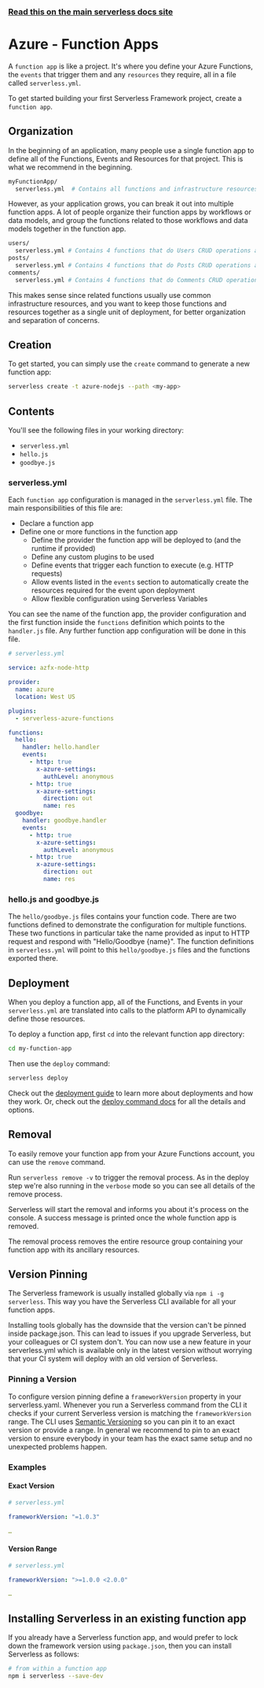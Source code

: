 <!--
title: Serverless Framework - Azure Functions Guide - Function Apps
menuText: Function Apps
menuOrder: 4
description: How to manage and configure serverless function apps, which contain your Azure Functions, their events and resources.
layout: Doc
-->

<!-- DOCS-SITE-LINK:START automatically generated  -->

### [Read this on the main serverless docs site](https://www.serverless.com/framework/docs/providers/azure/guide/services)

<!-- DOCS-SITE-LINK:END -->

# Azure - Function Apps

A `function app` is like a project. It's where you define your Azure Functions, the `events` that trigger them and any `resources` they require, all in a file called `serverless.yml`.

To get started building your first Serverless Framework project, create a `function app`.

## Organization

In the beginning of an application, many people use a single function app to define all of the Functions, Events and Resources for that project. This is what we recommend in the beginning.

```bash
myFunctionApp/
  serverless.yml  # Contains all functions and infrastructure resources
```

However, as your application grows, you can break it out into multiple function apps. A lot of people organize their function apps by workflows or data models, and group the functions related to those workflows and data models together in the function app.

```bash
users/
  serverless.yml # Contains 4 functions that do Users CRUD operations and the Users database
posts/
  serverless.yml # Contains 4 functions that do Posts CRUD operations and the Posts database
comments/
  serverless.yml # Contains 4 functions that do Comments CRUD operations and the Comments database
```

This makes sense since related functions usually use common infrastructure resources, and you want to keep those functions and resources together as a single unit of deployment, for better organization and separation of concerns.

## Creation

To get started, you can simply use the `create` command to generate a new function app:

```bash
serverless create -t azure-nodejs --path <my-app>
```

## Contents

You'll see the following files in your working directory:

- `serverless.yml`
- `hello.js`
- `goodbye.js`

### serverless.yml

Each `function app` configuration is managed in the `serverless.yml` file. The main responsibilities of this file are:

- Declare a function app
- Define one or more functions in the function app
  - Define the provider the function app will be deployed to (and the runtime if provided)
  - Define any custom plugins to be used
  - Define events that trigger each function to execute (e.g. HTTP requests)
  - Allow events listed in the `events` section to automatically create the resources required for the event upon deployment
  - Allow flexible configuration using Serverless Variables

You can see the name of the function app, the provider configuration and the first function inside the `functions` definition which points to the `handler.js` file. Any further function app configuration will be done in this file.

```yml
# serverless.yml

service: azfx-node-http

provider:
  name: azure
  location: West US

plugins:
  - serverless-azure-functions

functions:
  hello:
    handler: hello.handler
    events:
      - http: true
        x-azure-settings:
          authLevel: anonymous
      - http: true
        x-azure-settings:
          direction: out
          name: res
  goodbye:
    handler: goodbye.handler
    events:
      - http: true
        x-azure-settings:
          authLevel: anonymous
      - http: true
        x-azure-settings:
          direction: out
          name: res
```

### hello.js and goodbye.js

The `hello/goodbye.js` files contains your function code. There are two functions defined to demonstrate the configuration for multiple functions. These two functions in particular take the name provided as input to HTTP request and respond with "Hello/Goodbye {name}". The function definitions in `serverless.yml` will point to this `hello/goodbye.js` files and the functions exported there.

## Deployment

When you deploy a function app, all of the Functions, and Events in your `serverless.yml` are translated into calls to the platform API to dynamically define those resources.

To deploy a function app, first `cd` into the relevant function app directory:

```bash
cd my-function-app
```

Then use the `deploy` command:

```bash
serverless deploy
```

Check out the [deployment guide](https://serverless.com/framework/docs/providers/azure/guide/deploying/) to learn more about deployments and how they work. Or, check out the [deploy command docs](../cli-reference/deploy) for all the details and options.

## Removal

To easily remove your function app from your Azure Functions account, you can use the `remove` command.

Run `serverless remove -v` to trigger the removal process. As in the deploy step we're also running in the `verbose` mode so you can see all details of the remove process.

Serverless will start the removal and informs you about it's process on the console. A success message is printed once the whole function app is removed.

The removal process removes the entire resource group containing your function app with its ancillary resources.

## Version Pinning

The Serverless framework is usually installed globally via `npm i -g serverless`. This way you have the Serverless CLI available for all your function apps.

Installing tools globally has the downside that the version can't be pinned inside package.json. This can lead to issues if you upgrade Serverless, but your colleagues or CI system don't. You can now use a new feature in your serverless.yml which is available only in the latest version without worrying that your CI system will deploy with an old version of Serverless.

### Pinning a Version

To configure version pinning define a `frameworkVersion` property in your serverless.yaml. Whenever you run a Serverless command from the CLI it checks if your current Serverless version is matching the `frameworkVersion` range. The CLI uses [Semantic Versioning](http://semver.org/) so you can pin it to an exact version or provide a range. In general we recommend to pin to an exact version to ensure everybody in your team has the exact same setup and no unexpected problems happen.

### Examples

#### Exact Version

```yml
# serverless.yml

frameworkVersion: "=1.0.3"

…
```

#### Version Range

```yml
# serverless.yml

frameworkVersion: ">=1.0.0 <2.0.0"

…
```

## Installing Serverless in an existing function app

If you already have a Serverless function app, and would prefer to lock down the framework version using `package.json`, then you can install Serverless as follows:

```bash
# from within a function app
npm i serverless --save-dev
```
